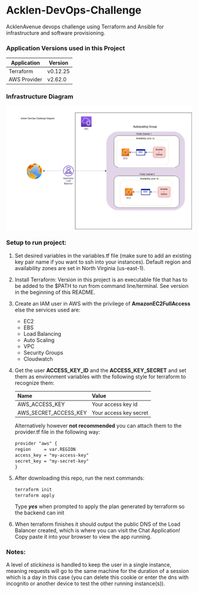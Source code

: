 # Acklen-DevOps-Challenge
AcklenAvenue devops challenge using Terraform and Ansible for infrastructure and software provisioning.

### Application Versions used in this Project
Application  | Version
----------   | ------ 
Terraform    | v0.12.25
AWS Provider | v2.62.0

### Infrastructure Diagram
![Infrastructure Diagram](/diagram.png)

### Setup to run project:
1. Set desired variables in the variables.tf file (make sure to add an existing key pair name if you want to ssh into your instances). Default region and availability zones are set in North Virginia (us-east-1).
2. Install Terraform: Version in this project is an executable file that has to be added to the $PATH to run from command line/terminal. See version in the beginning of this README.
3. Create an IAM user in AWS with the privilege of **AmazonEC2FullAccess**
   else the services used are: 
   * EC2
   * EBS
   * Load Balancing
   * Auto Scaling
   * VPC
   * Security Groups
   * Cloudwatch
4. Get the user **ACCESS_KEY_ID** and the **ACCESS_KEY_SECRET** and set them as environment variables with the following style for terraform to recognize them:
   
    Name                  | Value
    --------------------  | -----
    AWS_ACCESS_KEY        | Your access key id
    AWS_SECRET_ACCESS_KEY | Your access key secret

    Alternatively however **not recommended** you can attach them to the provider.tf file in the following way:
    ```
    provider "aws" {
    region     = var.REGION
    access_key = "my-access-key"
    secret_key = "my-secret-key"
    }

    ```

5. After downloading this repo, run the next commands: 
   ```
   terraform init
   terraform apply
   ```
   Type __*yes*__ when prompted to apply the plan generated by terraform
   so the backend can init
6. When terraform finishes it should output the public DNS of the Load Balancer created, which is where you can visit the Chat Application! Copy paste it into your browser to view the app running.

### Notes:
A level of *stickiness* is handled to keep the user in a single instance, meaning requests will go to the same machine for the duration of a session which is a day in this case (you can delete this cookie or enter the dns with incognito or another device to test the other running instance(s)).

   

   
   


  
